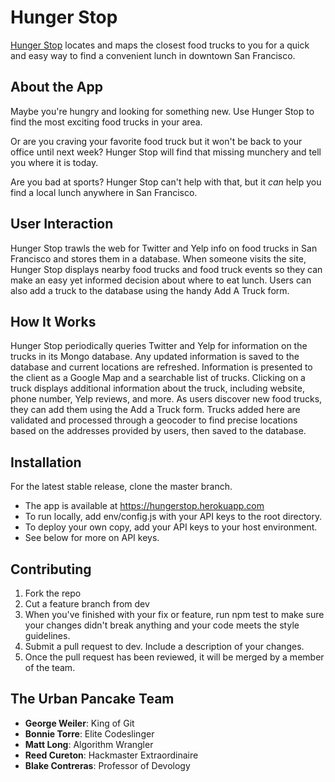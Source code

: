 # Hunger Stop

[Hunger Stop](https://hungerstop.herokuapp.com) locates and maps the closest food trucks to you for a quick and easy way to find a convenient lunch in downtown San Francisco.

## About the App

Maybe you're hungry and looking for something new. Use Hunger Stop to find the most exciting food trucks in your area.

Or are you craving your favorite food truck but it won't be back to your office until next week? Hunger Stop will find that missing munchery and tell you where it is today.

Are you bad at sports? Hunger Stop can't help with that, but it *can* help you find a local lunch anywhere in San Francisco.

## User Interaction

Hunger Stop trawls the web for Twitter and Yelp info on food trucks in San Francisco and stores them in a database. When someone visits the site, Hunger Stop displays nearby food trucks and food truck events so they can make an easy yet informed decision about where to eat lunch. Users can also add a truck to the database using the handy Add A Truck form.

## How It Works

Hunger Stop periodically queries Twitter and Yelp for information on the trucks in its Mongo database. Any updated information is saved to the database and current locations are refreshed. Information is presented to the client as a Google Map and a searchable list of trucks. Clicking on a truck displays additional information about the truck, including website, phone number, Yelp reviews, and more. As users discover new food trucks, they can add them using the Add a Truck form. Trucks added here are validated and processed through a geocoder to find precise locations based on the addresses provided by users, then saved to the database.

## Installation

For the latest stable release, clone the master branch.
 * The app is available at https://hungerstop.herokuapp.com
 * To run locally, add env/config.js with your API keys to the root directory.
 * To deploy your own copy, add your API keys to your host environment.
 * See below for more on API keys.

## Contributing

1. Fork the repo
1. Cut a feature branch from dev
1. When you've finished with your fix or feature, run npm test to make sure your changes didn't break anything and your code meets the style guidelines.
1. Submit a pull request to dev. Include a description of your changes.
1. Once the pull request has been reviewed, it will be merged by a member of the team.

## The Urban Pancake Team

* **George Weiler**: King of Git
* **Bonnie Torre**: Elite Codeslinger
* **Matt Long**: Algorithm Wrangler
* **Reed Cureton**: Hackmaster Extraordinaire
* **Blake Contreras**: Professor of Devology
